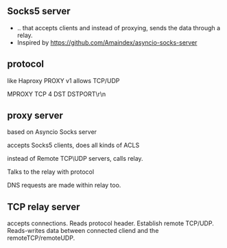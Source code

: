 

## Socks5 server

- .. that accepts clients and instead of proxying, sends the data  through a relay.
- Inspired by https://github.com/Amaindex/asyncio-socks-server 

## protocol

like Haproxy PROXY v1
allows TCP/UDP

MPROXY TCP 4 DST DSTPORT\r\n

## proxy server

based on Asyncio Socks server

accepts Socks5 clients, does all kinds of ACLS

instead of Remote TCP\UDP servers, calls relay.

Talks to the relay with protocol

DNS requests are made within relay too.


## TCP relay server

accepts connections. Reads protocol header. Establish remote TCP/UDP. Reads-writes data between connected cliend and the remoteTCP/remoteUDP.

